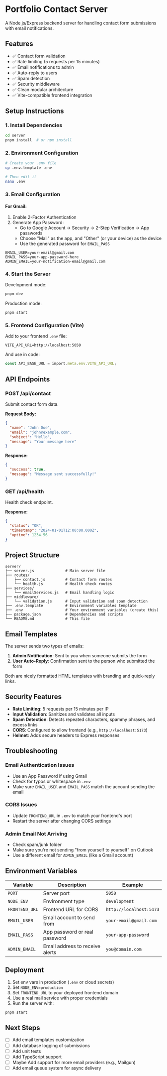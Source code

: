 # Portfolio Contact Server

A Node.js/Express backend server for handling contact form submissions with email notifications.

## Features

- ✅ Contact form validation
- ✅ Rate limiting (5 requests per 15 minutes)
- ✅ Email notifications to admin
- ✅ Auto-reply to users
- ✅ Spam detection
- ✅ Security middleware
- ✅ Clean modular architecture
- ✅ Vite-compatible frontend integration

## Setup Instructions

### 1. Install Dependencies
```bash
cd server
pnpm install  # or npm install
```

### 2. Environment Configuration
```bash
# Create your .env file
cp .env.template .env

# Then edit it
nano .env  
```

### 3. Email Configuration

#### For Gmail:
1. Enable 2-Factor Authentication
2. Generate App Password:
   - Go to Google Account → Security → 2-Step Verification → App passwords
   - Choose "Mail" as the app, and "Other" (or your device) as the device
   - Use the generated password for `EMAIL_PASS`

```env
EMAIL_USER=your-email@gmail.com
EMAIL_PASS=your-app-password-here
ADMIN_EMAIL=your-notification-email@gmail.com
```

### 4. Start the Server

Development mode:
```bash
pnpm dev
```

Production mode:
```bash
pnpm start
```

### 5. Frontend Configuration (Vite)

Add to your frontend `.env` file:
```env
VITE_API_URL=http://localhost:5050
```

And use in code:
```ts
const API_BASE_URL = import.meta.env.VITE_API_URL;
```

## API Endpoints

### POST /api/contact
Submit contact form data.

**Request Body:**
```json
{
  "name": "John Doe",
  "email": "john@example.com",
  "subject": "Hello",
  "message": "Your message here"
}
```

**Response:**
```json
{
  "success": true,
  "message": "Message sent successfully!"
}
```

### GET /api/health
Health check endpoint.

**Response:**
```json
{
  "status": "OK",
  "timestamp": "2024-01-01T12:00:00.000Z",
  "uptime": 1234.56
}
```

## Project Structure

```
server/
├── server.js              # Main server file
├── routes/
│   ├── contact.js         # Contact form routes
│   └── health.js          # Health check routes
├── services/
│   └── emailServices.js   # Email handling logic
├── middleware/
│   └── validation.js      # Input validation and spam detection
├── .env.template          # Environment variables template
├── .env                   # Your environment variables (create this)
├── package.json           # Dependencies and scripts
└── README.md              # This file
```

## Email Templates

The server sends two types of emails:

1. **Admin Notification**: Sent to you when someone submits the form
2. **User Auto-Reply**: Confirmation sent to the person who submitted the form

Both are nicely formatted HTML templates with branding and quick-reply links.

## Security Features

- **Rate Limiting**: 5 requests per 15 minutes per IP
- **Input Validation**: Sanitizes and validates all inputs
- **Spam Detection**: Detects repeated characters, spammy phrases, and excess links
- **CORS**: Configured to allow frontend (e.g., `http://localhost:5173`)
- **Helmet**: Adds secure headers to Express responses

## Troubleshooting

### Email Authentication Issues
- Use an App Password if using Gmail
- Check for typos or whitespace in `.env`
- Make sure `EMAIL_USER` and `EMAIL_PASS` match the account sending the email

### CORS Issues
- Update `FRONTEND_URL` in `.env` to match your frontend's port
- Restart the server after changing CORS settings

### Admin Email Not Arriving
- Check spam/junk folder
- Make sure you're not sending "from yourself to yourself" on Outlook
- Use a different email for `ADMIN_EMAIL` (like a Gmail account)

## Environment Variables

| Variable        | Description                     | Example                         |
|----------------|---------------------------------|---------------------------------|
| `PORT`         | Server port                     | `5050`                          |
| `NODE_ENV`     | Environment type                | `development`                   |
| `FRONTEND_URL` | Frontend URL for CORS           | `http://localhost:5173`         |
| `EMAIL_USER`   | Email account to send from      | `your-email@gmail.com`          |
| `EMAIL_PASS`   | App password or real password   | `your-app-password`             |
| `ADMIN_EMAIL`  | Email address to receive alerts | `you@domain.com`                |

## Deployment

1. Set env vars in production (`.env` or cloud secrets)
2. Set `NODE_ENV=production`
3. Set `FRONTEND_URL` to your deployed frontend domain
4. Use a real mail service with proper credentials
5. Run the server with:
```bash
pnpm start
```

## Next Steps

- [ ] Add email templates customization
- [ ] Add database logging of submissions
- [ ] Add unit tests
- [ ] Add TypeScript support
- [ ] Maybe Add support for more email providers (e.g., Mailgun)
- [ ] Add email queue system for async delivery
